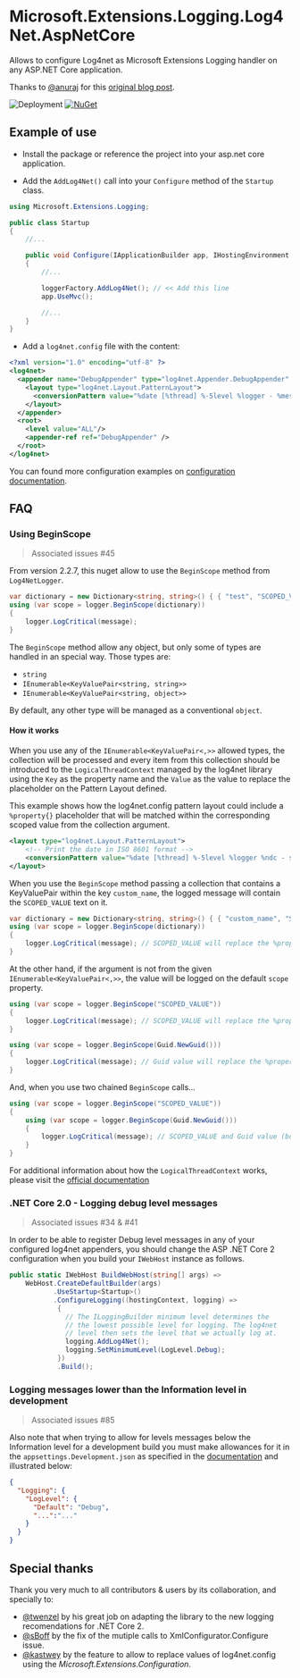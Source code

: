 # Microsoft.Extensions.Logging.Log4Net.AspNetCore

Allows to configure Log4net as Microsoft Extensions Logging handler on any ASP.NET Core application.

Thanks to [@anuraj](https://github.com/anuraj) for this [original blog post](https://dotnetthoughts.net/how-to-use-log4net-with-aspnetcore-for-logging/).

![Deployment](https://swords.vsrm.visualstudio.com/_apis/public/Release/badge/703fb931-72f4-4d54-9c93-d313144cc22a/1/1)
[![NuGet](https://img.shields.io/nuget/dt/Microsoft.Extensions.Logging.Log4net.AspNetCore.svg)](https://www.nuget.org/packages/Microsoft.Extensions.Logging.Log4Net.AspNetCore/)

## Example of use

* Install the package or reference the project into your asp.net core application.

* Add the `AddLog4Net()` call into your `Configure` method of the `Startup` class.

```csharp
using Microsoft.Extensions.Logging;

public class Startup
{
    //...

    public void Configure(IApplicationBuilder app, IHostingEnvironment env, ILoggerFactory loggerFactory)
    {
        //...

        loggerFactory.AddLog4Net(); // << Add this line
        app.UseMvc();

        //...
    }
}
```

* Add a `log4net.config` file with the content:

```xml
<?xml version="1.0" encoding="utf-8" ?>
<log4net>
  <appender name="DebugAppender" type="log4net.Appender.DebugAppender" >
    <layout type="log4net.Layout.PatternLayout">
      <conversionPattern value="%date [%thread] %-5level %logger - %message%newline" />
    </layout>
  </appender>
  <root>
    <level value="ALL"/>
    <appender-ref ref="DebugAppender" />
  </root>
</log4net>
```

You can found more configuration examples on [configuration documentation](/doc/CONFIG.md).

## FAQ

### Using BeginScope

> Associated issues #45

From version 2.2.7, this nuget allow to use the `BeginScope` method from `Log4NetLogger`.

```csharp
var dictionary = new Dictionary<string, string>() { { "test", "SCOPED_VALUE" } };
using (var scope = logger.BeginScope(dictionary))
{
    logger.LogCritical(message);
}
```

The `BeginScope` method allow any object, but only some of types are handled in an special way. Those types are:

* `string`
* `IEnumerable<KeyValuePair<string, string>>`
* `IEnumerable<KeyValuePair<string, object>>`

By default, any other type will be managed as a conventional `object`.

#### How it works

When you use any of the `IEnumerable<KeyValuePair<,>>` allowed types, the collection will be processed and every item from this collection should be introduced to the `LogicalThreadContext` managed by the log4net library using the `Key` as the property name and the `Value` as the value to replace the placeholder on the Pattern Layout defined.

This example shows how the log4net.config pattern layout could include a `%property{}` placeholder that will be matched within the corresponding scoped value from the collection argument.

```xml
<layout type="log4net.Layout.PatternLayout">
    <!-- Print the date in ISO 8601 format -->
    <conversionPattern value="%date [%thread] %-5level %logger %ndc - scope=%property{scope} - %property{custom_name} - %message%newline" />
</layout>
```

When you use the `BeginScope` method passing a collection that contains a KeyValuePair within the key `custom_name`, the logged message will contain the `SCOPED_VALUE` text on it.

```csharp
var dictionary = new Dictionary<string, string>() { { "custom_name", "SCOPED_VALUE" } };
using (var scope = logger.BeginScope(dictionary))
{
    logger.LogCritical(message); // SCOPED_VALUE will replace the %property{custom_name} placeholder
}
```

At the other hand, if the argument is not from the given `IEnumerable<KeyValuePair<,>>`, the value will be logged on the default `scope` property.

```csharp
using (var scope = logger.BeginScope("SCOPED_VALUE"))
{
    logger.LogCritical(message); // SCOPED_VALUE will replace the %property{scope} placeholder
}

using (var scope = logger.BeginScope(Guid.NewGuid()))
{
    logger.LogCritical(message); // Guid value will replace the %property{scope} placeholder
}
```

And, when you use two chained `BeginScope` calls...

```csharp
using (var scope = logger.BeginScope("SCOPED_VALUE"))
{
    using (var scope = logger.BeginScope(Guid.NewGuid()))
    {
        logger.LogCritical(message); // SCOPED_VALUE and Guid value (both) will replace the %property{scope} placeholder
    }
}
```

For additional information about how the `LogicalThreadContext` works, please visit the [official documentation](https://logging.apache.org/log4net/release/manual/contexts.html)

### .NET Core 2.0 - Logging debug level messages

> Associated issues #34 & #41

In order to be able to register Debug level messages in any of your configured log4net appenders, you should change the ASP .NET Core 2 configuration when you build your `IWebHost` instance as follows.

```csharp
public static IWebHost BuildWebHost(string[] args) =>
    WebHost.CreateDefaultBuilder(args)
           .UseStartup<Startup>()
           .ConfigureLogging((hostingContext, logging) =>
            {
              // The ILoggingBuilder minimum level determines the
              // the lowest possible level for logging. The log4net
              // level then sets the level that we actually log at.
              logging.AddLog4Net();
              logging.SetMinimumLevel(LogLevel.Debug);
            })
            .Build();
```
### Logging messages lower than the Information level in development

> Associated issues #85

Also note that when trying to allow for levels messages below the Information level for a development build you must make allowances for it in the `appsettings.Development.json` as specified in the [documentation](https://docs.microsoft.com/en-us/aspnet/core/fundamentals/logging/?view=aspnetcore-3.1#configure-logging "Microsoft's Information on Logging providers' Configuration") and illustrated below:
```json
{
  "Logging": {
    "LogLevel": {
      "Default": "Debug",
	  "...":"..."
    }
  }
}
```

## Special thanks

Thank you very much to all contributors & users by its collaboration, and specially to:

* [@twenzel](https://github.com/twenzel) by his great job on adapting the library to the new logging recomendations for .NET Core 2.
* [@sBoff](https://github.com/sBoff) by the fix of the mutiple calls to XmlConfigurator.Configure issue.
* [@kastwey](https://github.com/kastwey) by the feature to allow to replace values of log4net.config using the *Microsoft.Extensions.Configuration*.